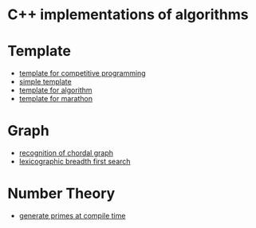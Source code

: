 C++ implementations of algorithms
===========================================

# Template
- [template for competitive programming](template/template.cc)
- [simple template](template/short_template.cc)
- [template for algorithm](template/algorithm_template.cc)
- [template for marathon](template/marathon_template.cc)

# Graph
- [recognition of chordal graph](graph/is_chordal.cc)
- [lexicographic breadth first search](graph/lexicographic_bfs.cc)

# Number Theory
- [generate primes at compile time](number_theory/primes_const.cc)
